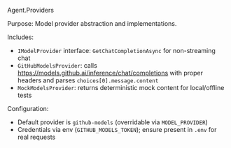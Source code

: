 Agent.Providers

Purpose: Model provider abstraction and implementations.

Includes:
- `IModelProvider` interface: `GetChatCompletionAsync` for non-streaming chat
- `GitHubModelsProvider`: calls https://models.github.ai/inference/chat/completions with proper headers and parses `choices[0].message.content`
- `MockModelsProvider`: returns deterministic mock content for local/offline tests

Configuration:
- Default provider is `github-models` (overridable via `MODEL_PROVIDER`)
- Credentials via env (`GITHUB_MODELS_TOKEN`); ensure present in `.env` for real requests
